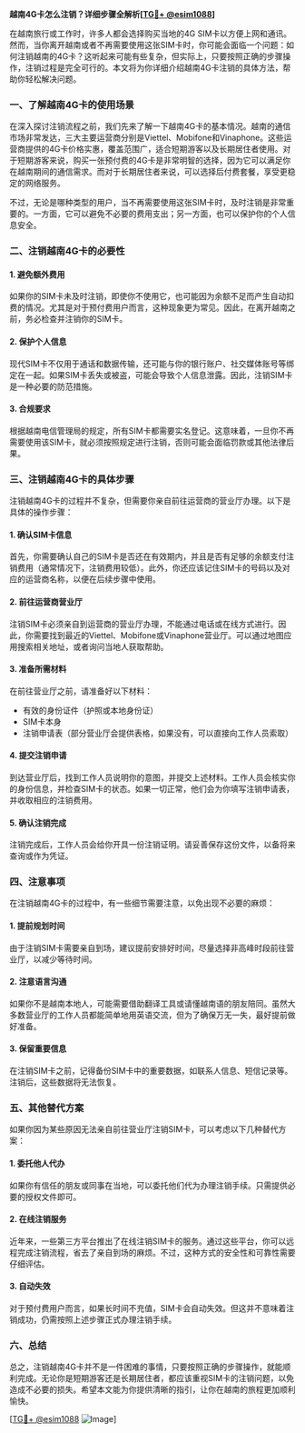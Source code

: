 **越南4G卡怎么注销？详细步骤全解析[[TG💪+ @esim1088](https://t.me/s/esim1088)]**

在越南旅行或工作时，许多人都会选择购买当地的4G SIM卡以方便上网和通讯。然而，当你离开越南或者不再需要使用这张SIM卡时，你可能会面临一个问题：如何注销越南的4G卡？这听起来可能有些复杂，但实际上，只要按照正确的步骤操作，注销过程是完全可行的。本文将为你详细介绍越南4G卡注销的具体方法，帮助你轻松解决问题。

### 一、了解越南4G卡的使用场景

在深入探讨注销流程之前，我们先来了解一下越南4G卡的基本情况。越南的通信市场非常发达，三大主要运营商分别是Viettel、Mobifone和Vinaphone。这些运营商提供的4G卡价格实惠，覆盖范围广，适合短期游客以及长期居住者使用。对于短期游客来说，购买一张预付费的4G卡是非常明智的选择，因为它可以满足你在越南期间的通信需求。而对于长期居住者来说，可以选择后付费套餐，享受更稳定的网络服务。

不过，无论是哪种类型的用户，当不再需要使用这张SIM卡时，及时注销是非常重要的。一方面，它可以避免不必要的费用支出；另一方面，也可以保护你的个人信息安全。

### 二、注销越南4G卡的必要性

#### 1. 避免额外费用
如果你的SIM卡未及时注销，即使你不使用它，也可能因为余额不足而产生自动扣费的情况。尤其是对于预付费用户而言，这种现象更为常见。因此，在离开越南之前，务必检查并注销你的SIM卡。

#### 2. 保护个人信息
现代SIM卡不仅用于通话和数据传输，还可能与你的银行账户、社交媒体账号等绑定在一起。如果SIM卡丢失或被盗，可能会导致个人信息泄露。因此，注销SIM卡是一种必要的防范措施。

#### 3. 合规要求
根据越南电信管理局的规定，所有SIM卡都需要实名登记。这意味着，一旦你不再需要使用该SIM卡，就必须按照规定进行注销，否则可能会面临罚款或其他法律后果。

### 三、注销越南4G卡的具体步骤

注销越南4G卡的过程并不复杂，但需要你亲自前往运营商的营业厅办理。以下是具体的操作步骤：

#### 1. 确认SIM卡信息
首先，你需要确认自己的SIM卡是否还在有效期内，并且是否有足够的余额支付注销费用（通常情况下，注销费用较低）。此外，你还应该记住SIM卡的号码以及对应的运营商名称，以便在后续步骤中使用。

#### 2. 前往运营商营业厅
注销SIM卡必须亲自到运营商的营业厅办理，不能通过电话或在线方式进行。因此，你需要找到最近的Viettel、Mobifone或Vinaphone营业厅。可以通过地图应用搜索相关地址，或者询问当地人获取帮助。

#### 3. 准备所需材料
在前往营业厅之前，请准备好以下材料：
- 有效的身份证件（护照或本地身份证）
- SIM卡本身
- 注销申请表（部分营业厅会提供表格，如果没有，可以直接向工作人员索取）

#### 4. 提交注销申请
到达营业厅后，找到工作人员说明你的意图，并提交上述材料。工作人员会核实你的身份信息，并检查SIM卡的状态。如果一切正常，他们会为你填写注销申请表，并收取相应的注销费用。

#### 5. 确认注销完成
注销完成后，工作人员会给你开具一份注销证明。请妥善保存这份文件，以备将来查询或作为凭证。

### 四、注意事项

在注销越南4G卡的过程中，有一些细节需要注意，以免出现不必要的麻烦：

#### 1. 提前规划时间
由于注销SIM卡需要亲自到场，建议提前安排好时间，尽量选择非高峰时段前往营业厅，以减少等待时间。

#### 2. 注意语言沟通
如果你不是越南本地人，可能需要借助翻译工具或请懂越南语的朋友陪同。虽然大多数营业厅的工作人员都能简单地用英语交流，但为了确保万无一失，最好提前做好准备。

#### 3. 保留重要信息
在注销SIM卡之前，记得备份SIM卡中的重要数据，如联系人信息、短信记录等。注销后，这些数据将无法恢复。

### 五、其他替代方案

如果你因为某些原因无法亲自前往营业厅注销SIM卡，可以考虑以下几种替代方案：

#### 1. 委托他人代办
如果你有信任的朋友或同事在当地，可以委托他们代为办理注销手续。只需提供必要的授权文件即可。

#### 2. 在线注销服务
近年来，一些第三方平台推出了在线注销SIM卡的服务。通过这些平台，你可以远程完成注销流程，省去了亲自到场的麻烦。不过，这种方式的安全性和可靠性需要仔细评估。

#### 3. 自动失效
对于预付费用户而言，如果长时间不充值，SIM卡会自动失效。但这并不意味着注销成功，仍需按照上述步骤正式办理注销手续。

### 六、总结

总之，注销越南4G卡并不是一件困难的事情，只要按照正确的步骤操作，就能顺利完成。无论你是短期游客还是长期居住者，都应该重视SIM卡的注销问题，以免造成不必要的损失。希望本文能为你提供清晰的指引，让你在越南的旅程更加顺利愉快。

[[TG💪+ @esim1088](https://t.me/s/esim1088) ![Image](https://i.postimg.cc/4NQfJmqS/Snipaste-2025-05-13-00-14-12.png)]